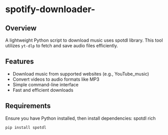 # spotify-downloader-

## Overview
A lightweight Python script to download music uses spotdl library. This tool utilizes `yt-dlp` to fetch and save audio files efficiently.

## Features
- Download music from supported websites (e.g., YouTube_music)
- Convert videos to audio formats like MP3
- Simple command-line interface
- Fast and efficient downloads

## Requirements
Ensure you have Python installed, then install dependencies:
spotdl
rich

```bash
pip install spotdl
